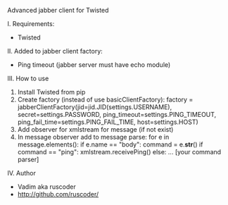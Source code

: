 Advanced jabber client for Twisted

I. Requirements:
 + Twisted


II. Added to jabber client factory:
 + Ping timeout (jabber server must have echo module)


III. How to use
 1. Install Twisted from pip
 2. Create factory (instead of use basicClientFactory): 
    factory = jabberClientFactory(jid=jid.JID(settings.USERNAME),
                                  secret=settings.PASSWORD,
                                  ping_timeout=settings.PING_TIMEOUT,
                                  ping_fail_time=settings.PING_FAIL_TIME,
                                  host=settings.HOST)
 3. Add observer for xmlstream for message (if not exist)
 4. In message observer add to message parse:
    for e in message.elements():
        if e.name == "body":
            command = e.__str__()
            if command == "ping":
                xmlstream.receivePing()
            else:
                ... [your command parser]


IV. Author
 + Vadim aka ruscoder
 + http://github.com/ruscoder/
